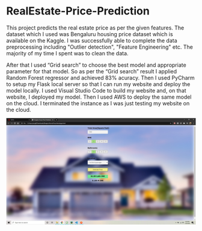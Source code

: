 # RealEstate-Price-Prediction
This project predicts the real estate price as per the given features. The dataset which I used was Bengaluru housing price dataset which is available on the Kaggle. I was successfully able to complete the data preprocessing including "Outlier detection", "Feature Engineering" etc. The majority of my time I spent was to clean the data.

After that I used “Grid search” to choose the best model and appropriate parameter for that model. So as per the “Grid search” result I applied Random Forest regressor and achieved 83% acuracy. Then I used PyCharm to setup my Flask local server so that I can run my website and deploy the model locally. I used Visual Studio Code to build my website and, on that website, I deployed my model. Then I used AWS to deploy the same model on the cloud. I terminated the instance as I was just testing my website on the cloud.

![](home.jpg/)
